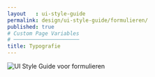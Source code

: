 ```yaml
---
layout   : ui-style-guide
permalink: design/ui-style-guide/formulieren/
published: true
# Custom Page Variables
# ─────────────────────
title: Typografie
---
```


<img src="{{ '/assets/img/UI/UI_guide_forms.png' | relative_url }}" title="UI Style Guide voor formulieren">

